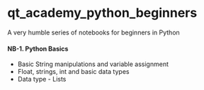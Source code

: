 # qt_academy_python_beginners
A very humble series of notebooks for beginners in Python

#### NB-1. Python Basics

  * Basic String manipulations and variable assignment 
  * Float, strings, int and basic data types
  * Data type - Lists 
